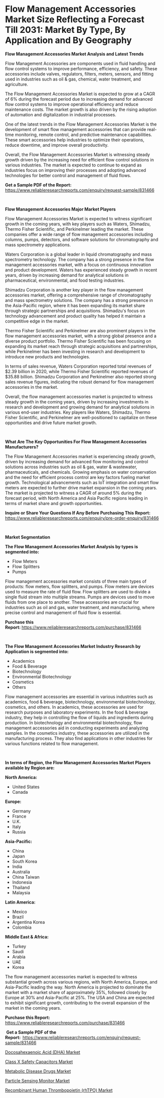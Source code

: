 <p><h1>Flow Management Accessories Market Size Reflecting a Forecast Till 2031: Market By Type, By Application and By Geography</h1></p><p><strong>Flow Management Accessories Market Analysis and Latest Trends</strong></p>
<p><p>Flow Management Accessories are components used in fluid handling and flow control systems to improve performance, efficiency, and safety. These accessories include valves, regulators, filters, meters, sensors, and fitting used in industries such as oil & gas, chemical, water treatment, and agriculture.</p><p>The Flow Management Accessories Market is expected to grow at a CAGR of 6% during the forecast period due to increasing demand for advanced flow control systems to improve operational efficiency and reduce maintenance costs. The market growth is also driven by the rising adoption of automation and digitalization in industrial processes.</p><p>One of the latest trends in the Flow Management Accessories Market is the development of smart flow management accessories that can provide real-time monitoring, remote control, and predictive maintenance capabilities. These smart accessories help industries to optimize their operations, reduce downtime, and improve overall productivity.</p><p>Overall, the Flow Management Accessories Market is witnessing steady growth driven by the increasing need for efficient flow control solutions in various industries. The market is expected to continue to expand as industries focus on improving their processes and adopting advanced technologies for better control and management of fluid flows.</p></p>
<p><strong>Get a Sample PDF of the Report:&nbsp;</strong> <a href="https://www.reliableresearchreports.com/enquiry/request-sample/831466">https://www.reliableresearchreports.com/enquiry/request-sample/831466</a></p>
<p>&nbsp;</p>
<p><strong>Flow Management Accessories Major Market Players</strong></p>
<p><p>Flow Management Accessories Market is expected to witness significant growth in the coming years, with key players such as Waters, Shimadzu, Thermo Fisher Scientific, and Perkinelmer leading the market. These companies offer a wide range of flow management accessories including columns, pumps, detectors, and software solutions for chromatography and mass spectrometry applications.</p><p>Waters Corporation is a global leader in liquid chromatography and mass spectrometry technology. The company has a strong presence in the flow management accessories market, with a focus on continuous innovation and product development. Waters has experienced steady growth in recent years, driven by increasing demand for analytical solutions in pharmaceutical, environmental, and food testing industries.</p><p>Shimadzu Corporation is another key player in the flow management accessories market, offering a comprehensive range of chromatography and mass spectrometry solutions. The company has a strong presence in the Asia-Pacific region, where it has been expanding its market share through strategic partnerships and acquisitions. Shimadzu's focus on technology advancement and product quality has helped it maintain a competitive edge in the market.</p><p>Thermo Fisher Scientific and Perkinelmer are also prominent players in the flow management accessories market, with a strong global presence and a diverse product portfolio. Thermo Fisher Scientific has been focusing on expanding its market reach through strategic acquisitions and partnerships, while Perkinelmer has been investing in research and development to introduce new products and technologies.</p><p>In terms of sales revenue, Waters Corporation reported total revenues of $2.39 billion in 2020, while Thermo Fisher Scientific reported revenues of $35.88 billion. Shimadzu Corporation and Perkinelmer also reported strong sales revenue figures, indicating the robust demand for flow management accessories in the market.</p><p>Overall, the flow management accessories market is projected to witness steady growth in the coming years, driven by increasing investments in research and development and growing demand for analytical solutions in various end-user industries. Key players like Waters, Shimadzu, Thermo Fisher Scientific, and Perkinelmer are well-positioned to capitalize on these opportunities and drive future market growth.</p></p>
<p>&nbsp;</p>
<p><strong>What Are The Key Opportunities For Flow Management Accessories Manufacturers?</strong></p>
<p><p>The Flow Management Accessories market is experiencing steady growth, driven by increasing demand for advanced flow monitoring and control solutions across industries such as oil & gas, water & wastewater, pharmaceuticals, and chemicals. Growing emphasis on water conservation and the need for efficient process control are key factors fueling market growth. Technological advancements such as IoT integration and smart flow meters are expected to further drive market expansion in the coming years. The market is projected to witness a CAGR of around 5% during the forecast period, with North America and Asia Pacific regions leading in terms of market share and growth opportunities.</p></p>
<p><strong>Inquire or Share Your Questions If Any Before Purchasing This Report:</strong> <a href="https://www.reliableresearchreports.com/enquiry/pre-order-enquiry/831466">https://www.reliableresearchreports.com/enquiry/pre-order-enquiry/831466</a></p>
<p>&nbsp;</p>
<p><strong>Market Segmentation</strong></p>
<p><strong>The Flow Management Accessories Market Analysis by types is segmented into:</strong></p>
<p><ul><li>Flow Meters</li><li>Flow Splitters</li><li>Pumps</li></ul></p>
<p><p>Flow management accessories market consists of three main types of products: flow meters, flow splitters, and pumps. Flow meters are devices used to measure the rate of fluid flow. Flow splitters are used to divide a single fluid stream into multiple streams. Pumps are devices used to move fluids from one place to another. These accessories are crucial for industries such as oil and gas, water treatment, and manufacturing, where precise control and management of fluid flow is essential.</p></p>
<p><strong>Purchase this Report:&nbsp;</strong><a href="https://www.reliableresearchreports.com/purchase/831466">https://www.reliableresearchreports.com/purchase/831466</a></p>
<p>&nbsp;</p>
<p><strong>The Flow Management Accessories Market Industry Research by Application is segmented into:</strong></p>
<p><ul><li>Academics</li><li>Food & Beverage</li><li>Biotechnology</li><li>Environmental Biotechnology</li><li>Cosmetics</li><li>Others</li></ul></p>
<p><p>Flow management accessories are essential in various industries such as academics, food & beverage, biotechnology, environmental biotechnology, cosmetics, and others. In academics, these accessories are used for research purposes and laboratory experiments. In the food & beverage industry, they help in controlling the flow of liquids and ingredients during production. In biotechnology and environmental biotechnology, flow management accessories aid in conducting experiments and analyzing samples. In the cosmetics industry, these accessories are utilized in the manufacturing process. They also find applications in other industries for various functions related to flow management.</p></p>
<p>&nbsp;</p>
<p><strong>In terms of Region, the Flow Management Accessories Market Players available by Region are:</strong></p>
<p>
    <p> <strong> North America: </strong>
        <ul>
            <li>United States</li>
            <li>Canada</li>
        </ul>
        </p> 
    <p> <strong> Europe: </strong>
        <ul>
            <li>Germany</li>
            <li>France</li>
            <li>U.K.</li>
            <li>Italy</li>
            <li>Russia</li>
        </ul>
        </p> 
    <p> <strong> Asia-Pacific: </strong>
        <ul>
            <li>China</li>
            <li>Japan</li>
            <li>South Korea</li>
            <li>India</li>
            <li>Australia</li>
            <li>China Taiwan</li>
            <li>Indonesia</li>
            <li>Thailand</li>
            <li>Malaysia</li>
        </ul>
        </p> 
    <p> <strong> Latin America: </strong>
        <ul>
            <li>Mexico</li>
            <li>Brazil</li>
            <li>Argentina Korea</li>
            <li>Colombia</li>
        </ul>
        </p> 
    <p> <strong> Middle East & Africa: </strong>
        <ul>
            <li>Turkey</li>
            <li>Saudi</li>
            <li>Arabia</li>
            <li>UAE</li>
            <li>Korea</li>
        </ul>
    </p>
    </p>
<p><p>The flow management accessories market is expected to witness substantial growth across various regions, with North America, Europe, and Asia-Pacific leading the way. North America is projected to dominate the market with a market share of approximately 35%, followed closely by Europe at 30% and Asia-Pacific at 25%. The USA and China are expected to exhibit significant growth, contributing to the overall expansion of the market in the coming years.</p></p>
<p><strong>Purchase this Report: </strong><a href="https://www.reliableresearchreports.com/purchase/831466">https://www.reliableresearchreports.com/purchase/831466</a></p>
<p>&nbsp;<strong>Get a Sample PDF of the Report:&nbsp;&nbsp;</strong><a href="https://www.reliableresearchreports.com/enquiry/request-sample/831466">https://www.reliableresearchreports.com/enquiry/request-sample/831466</a></p>
<p><strong></strong></p>
<p><p><a href="https://medium.com/@suepaterson547/docosahexaenoic-acid-dha-market-outlook-industry-overview-and-forecast-2024-to-2031-cd2aabf61819">Docosahexaenoic Acid (DHA) Market</a></p><p><a href="https://issuu.com/reportprime-2/docs/class-x-safety-capacitors-market-size-2030.pptx">Class X Safety Capacitors Market</a></p><p><a href="https://medium.com/@bricebeahan/metabolic-disease-drugs-market-size-cagr-trends-2024-2030-c5baa761ad0e">Metabolic Disease Drugs Market</a></p><p><a href="https://issuu.com/reportprime-2/docs/particle-sensing-monitor-market-size-2030.pptx">Particle Sensing Monitor Market</a></p><p><a href="https://medium.com/@suepaterson547/recombinant-human-thrombopoietin-rhtpo-market-report-reveals-the-latest-trends-and-growth-5ee5e57a1cb8">Recombinant Human Thrombopoietin (rhTPO) Market</a></p></p>